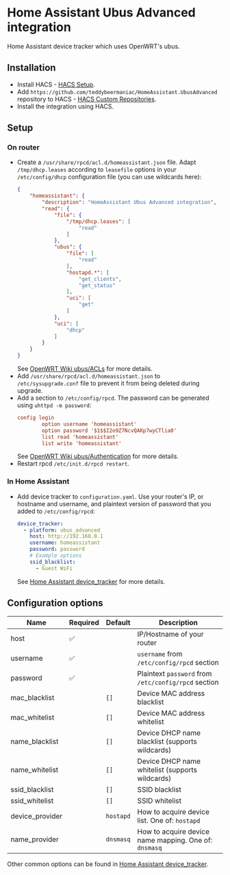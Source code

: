 # Home Assistant Ubus Advanced integration
Home Assistant device tracker which uses OpenWRT's ubus.

## Installation
* Install HACS - [HACS Setup].
* Add `https://github.com/teddybeermaniac/HomeAssistant.UbusAdvanced` repository to HACS - [HACS Custom Repositories].
* Install the integration using HACS.

## Setup
### On router
* Create a `/usr/share/rpcd/acl.d/homeassistant.json` file. Adapt `/tmp/dhcp.leases` according to `leasefile` options in your `/etc/config/dhcp` configuration file (you can use wildcards here):
    ```json
    {
        "homeassistant": {
            "description": "HomeAssistant Ubus Advanced integration",
            "read": {
                "file": {
                    "/tmp/dhcp.leases": [
                        "read"
                    ]
                },
                "ubus": {
                    "file": [
                        "read"
                    ],
                    "hostapd.*": [
                        "get_clients",
                        "get_status"
                    ],
                    "uci": [
                        "get"
                    ]
                },
                "uci": [
                    "dhcp"
                ]
            }
        }
    }
    ```
    See [OpenWRT Wiki ubus/ACLs] for more details.
* Add `/usr/share/rpcd/acl.d/homeassistant.json` to `/etc/sysupgrade.conf` file to prevent it from being deleted during upgrade.
* Add a section to `/etc/config/rpcd`. The password can be generated using `uhttpd -m password`:
    ```ini
    config login
            option username 'homeassistant'
            option password '$1$$I2o9Z7NcvQAKp7wyCTlia0'
            list read 'homeassistant'
            list write 'homeassistant'
    ```
    See [OpenWRT Wiki ubus/Authentication] for more details.
* Restart rpcd `/etc/init.d/rpcd restart`.

### In Home Assistant
* Add device tracker to `configuration.yaml`. Use your router's IP, or hostname and username, and plaintext version of password that you added to `/etc/config/rpcd`:
    ```yaml
    device_tracker:
      - platform: ubus_advanced
        host: http://192.168.0.1
        username: homeassistant
        password: password
        # Example options
        ssid_blacklist:
          - Guest WiFi
    ```
    See [Home Assistant device_tracker] for more details.

## Configuration options
|Name|Required|Default|Description|
|-|-|-|-|
|host|✅||IP/Hostname of your router|
|username|✅||`username` from `/etc/config/rpcd` section|
|password|✅||Plaintext `password` from `/etc/config/rpcd` section|
|mac_blacklist||`[]`|Device MAC address blacklist|
|mac_whitelist||`[]`|Device MAC address whitelist|
|name_blacklist||`[]`|Device DHCP name blacklist (supports wildcards)|
|name_whitelist||`[]`|Device DHCP name whitelist (supports wildcards)|
|ssid_blacklist||`[]`|SSID blacklist|
|ssid_whitelist||`[]`|SSID whitelist|
|device_provider||`hostapd`|How to acquire device list. One of: `hostapd`|
|name_provider||`dnsmasq`|How to acquire device name mapping. One of: `dnsmasq`|

Other common options can be found in [Home Assistant device_tracker].

[HACS Custom Repositories]: https://hacs.xyz/docs/faq/custom_repositories
[HACS Setup]: https://hacs.xyz/docs/setup/prerequisites
[Home Assistant device_tracker]: https://www.home-assistant.io/integrations/device_tracker
[OpenWRT Wiki ubus/ACLs]: https://openwrt.org/docs/techref/ubus#acls
[OpenWRT Wiki ubus/Authentication]: https://openwrt.org/docs/techref/ubus#authentication
